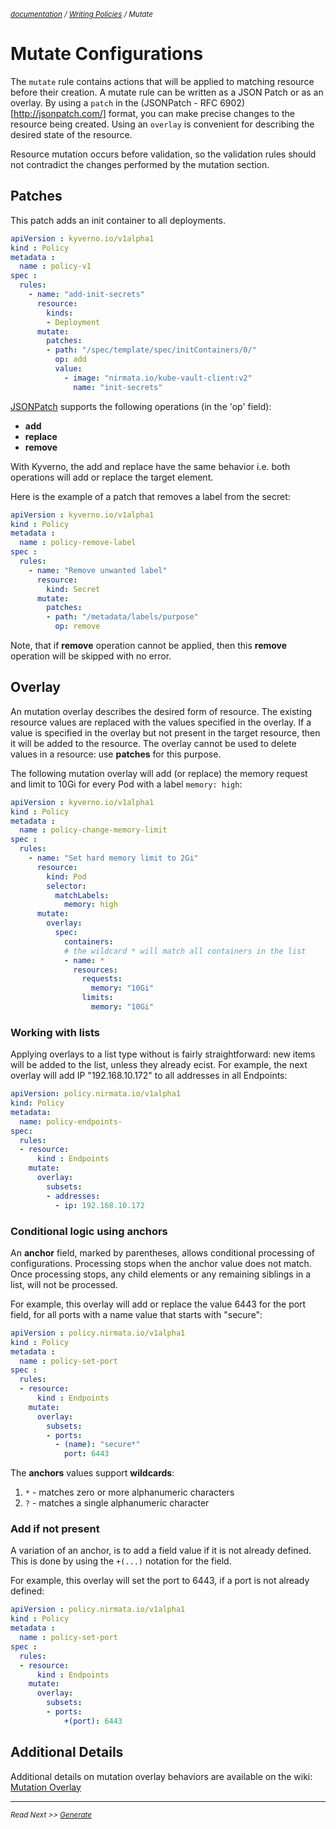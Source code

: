 <small>*[documentation](/README.md#documentation) / [Writing Policies](/documentation/writing-policies.md) / Mutate*</small>

# Mutate Configurations 

The ```mutate``` rule contains actions that will be applied to matching resource before their creation. A mutate rule can be written as a JSON Patch or as an overlay. By using a ```patch``` in the (JSONPatch - RFC 6902)[http://jsonpatch.com/] format, you can make precise changes to the resource being created. Using an ```overlay``` is convenient for describing the desired state of the resource.

Resource mutation occurs before validation, so the validation rules should not contradict the changes performed by the mutation section.

## Patches

This patch adds an init container to all deployments.

````yaml
apiVersion : kyverno.io/v1alpha1
kind : Policy
metadata :
  name : policy-v1
spec :
  rules:
    - name: "add-init-secrets"
      resource:
        kinds:
        - Deployment
      mutate:
        patches:
        - path: "/spec/template/spec/initContainers/0/"
          op: add
          value:
            - image: "nirmata.io/kube-vault-client:v2"
              name: "init-secrets"

````
[JSONPatch](http://jsonpatch.com/) supports the following operations (in the 'op' field):
* **add**
* **replace**
* **remove**

With Kyverno, the add and replace have the same behavior i.e. both operations will add or replace the target element.

Here is the example of a patch that removes a label from the secret:
````yaml
apiVersion : kyverno.io/v1alpha1
kind : Policy
metadata :
  name : policy-remove-label
spec :
  rules:
    - name: "Remove unwanted label"
      resource:
        kind: Secret
      mutate:
        patches:
        - path: "/metadata/labels/purpose"
          op: remove
````

Note, that if **remove** operation cannot be applied, then this **remove** operation will be skipped with no error.

## Overlay

An mutation overlay describes the desired form of resource. The existing resource values are replaced with the values specified in the overlay. If a value is specified in the overlay but not present in the target resource, then it will be added to the resource. The overlay cannot be used to delete values in a resource: use **patches** for this purpose.

The following mutation overlay will add (or replace) the memory request and limit to 10Gi for every Pod with a label ```memory: high```:

````yaml
apiVersion : kyverno.io/v1alpha1
kind : Policy
metadata :
  name : policy-change-memory-limit
spec :
  rules:
    - name: "Set hard memory limit to 2Gi"
      resource:
        kind: Pod
        selector:
          matchLabels:
            memory: high
      mutate:
        overlay:
          spec:
            containers:
            # the wildcard * will match all containers in the list
            - name: *
              resources:
                requests:
                  memory: "10Gi"
                limits:
                  memory: "10Gi"

````

### Working with lists

Applying overlays to a list type without is fairly straightforward: new items will be added to the list, unless they already ecist. For example, the next overlay will add IP "192.168.10.172" to all addresses in all Endpoints:

````yaml
apiVersion: policy.nirmata.io/v1alpha1
kind: Policy
metadata:
  name: policy-endpoints-
spec:
  rules:
  - resource:
      kind : Endpoints
    mutate:
      overlay:
        subsets:
        - addresses:
          - ip: 192.168.10.172
````


### Conditional logic using anchors

An **anchor** field, marked by parentheses, allows conditional processing of configurations. Processing stops when the anchor value does not match. Once processing stops, any child elements or any remaining siblings in a list, will not be processed. 

 For example, this overlay will add or replace the value 6443 for the port field, for all ports with a name value that starts with "secure":

````yaml
apiVersion : policy.nirmata.io/v1alpha1
kind : Policy
metadata :
  name : policy-set-port
spec :
  rules:
  - resource:
      kind : Endpoints
    mutate:
      overlay:
        subsets:
        - ports:
          - (name): "secure*"
            port: 6443
````

The **anchors** values support **wildcards**:
1. `*` - matches zero or more alphanumeric characters
2. `?` - matches a single alphanumeric character


### Add if not present

A variation of an anchor, is to add a field value if it is not already defined. This is done by using the ````+(...)```` notation for the field.

 For example, this overlay will set the port to 6443, if a port is not already defined:

````yaml
apiVersion : policy.nirmata.io/v1alpha1
kind : Policy
metadata :
  name : policy-set-port
spec :
  rules:
  - resource:
      kind : Endpoints
    mutate:
      overlay:
        subsets:
        - ports:
            +(port): 6443
````

## Additional Details

Additional details on mutation overlay behaviors are available on the wiki: [Mutation Overlay](https://github.com/nirmata/kyverno/wiki/Mutation-Overlay)

---
<small>*Read Next >> [Generate](/documentation/writing-policies-generate.md)*</small>
